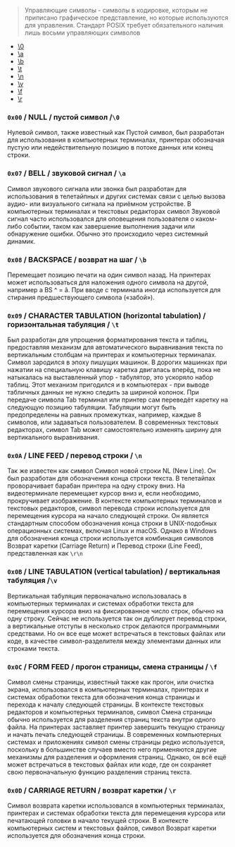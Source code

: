 > Управляющие символы - символы в кодировке, которым не приписано графическое представление, но которые используются для управления. Стандарт POSIX требует обязательного наличия лишь восьми управляющих символов
- [\0](#`0x00`%20/%20NULL%20/%20пустой%20символ%20/`%200`)
- [\a](#`0x07`%20/%20BELL%20/%20звуковой%20сигнал%20/%20`%20a`)
- [\b](#`0x08`%20/%20BACKSPACE%20/%20возврат%20на%20шаг%20/%20`%20b`)
- [\t](#`0x09`%20/%20CHARACTER%20TABULATION%20(horizontal%20tabulation)%20/%20горизонтальная%20табуляция%20/%20`%20t`)
- [\n](#`0x0A`%20/%20LINE%20FEED%20/%20перевод%20строки%20/%20`%20n`)
- [\v](#`0x0B`%20/%20LINE%20TABULATION%20(vertical%20tabulation)%20/%20вертикальная%20табуляция%20/`%20v`)
- [\f](#`0x0C`%20/%20FORM%20FEED%20/%20прогон%20страницы,%20смена%20страницы%20/%20`%20f`)
- [\r](#`0x0D`%20/%20CARRIAGE%20RETURN%20/%20возврат%20каретки%20/%20`%20r`)

### `0x00` / NULL / пустой символ /`\0`
Нулевой символ, также известный как Пустой символ, был разработан для использования в компьютерных терминалах, принтерах обозначая пустую или недействительную позицию в потоке данных или конец строки.

### `0x07` / BELL / звуковой сигнал / `\a`
Символ звукового сигнала или звонка был разработан для использования в телетайпных и других системах связи с целью вызова аудио- или визуального сигнала на приёмном устройстве. В компьютерных терминалах и текстовых редакторах символ Звуковой сигнал часто использовался для оповещения пользователя о каком-либо событии, таком как завершение выполнения задачи или обнаружение ошибки. Обычно это происходило через системный динамик.

### `0x08` / BACKSPACE / возврат на шаг / `\b`
Перемещает позицию печати на один символ назад. На принтерах может использоваться для наложения одного символа на другой, например a BS ^ = â. При вводе с терминала иногда используется для стирания предшествующего символа («забой»).

### `0x09` / CHARACTER TABULATION (horizontal tabulation) / горизонтальная табуляция / `\t`
Был разработан для упрощения форматирования текста и таблиц, предоставляя механизм для автоматического выравнивания текста по вертикальным столбцам на принтерах и компьютерных терминалах. Символ зародился в эпоху пишущих машинок. В дорогих машинках при нажатии на специальную клавишу каретка двигалась вперёд, пока не натыкалась на выставленный упор - табулятор, это ускоряло набор таблиц. Этот механизм пригодился и в компьютерах - при выводе табличных данных не нужно следить за шириной колонок. При передаче символа Tab терминал или принтер сам переведёт каретку на следующую позицию табуляции. Табуляции могут быть предопределены на равных промежутках, например, каждые 8 символов, или задаваться пользователем. В современных текстовых редакторах, символ Tab может самостоятельно изменять ширину для вертикального выравнивания.

### `0x0A` / LINE FEED / перевод строки / `\n`
Так же известен как символ Символ новой строки NL (New Line). Он был разработан для обозначения конца строки текста. В телетайпах проворачивает барабан принтера на одну строку вниз. На видеотерминале перемещает курсор вниз и, если необходимо, прокручивает изображение. В контексте компьютерных терминалов и текстовых редакторов, символ перевода строки используется для перемещения курсора на начало следующей строки. Он является стандартным способом обозначения конца строки в UNIX-подобных операционных системах, включая Linux и macOS. Однако в Windows для обозначения конца строки используется комбинация символов Возврат каретки (Carriage Return) и Перевод строки (Line Feed), представленная как `\r\n`

### `0x0B` / LINE TABULATION (vertical tabulation) / вертикальная табуляция /`\v`
Вертикальная табуляция первоначально использовалась в компьютерных терминалах и системах обработки текста для перемещения курсора вниз на фиксированное число строк, обычно на одну строку. Сейчас не используется так он дублирует перевод строки, а вертикальные отступы в несколько строк делаются программными средствами. Но он все еще может встречаться в текстовых файлах или коде, в качестве символ-разделителя между элементами данных или строками текста.

### `0x0C` / FORM FEED / прогон страницы, смена страницы / `\f`
Символ смены страницы, известный также как прогон, или очистка экрана, использовался в компьютерных терминалах, принтерах и системах обработки текста для обозначения конца страницы и перехода к началу следующей страницы. В контексте текстовых редакторов и компьютерных терминалов, символ Смена страницы обычно используется для разделения страниц текста внутри одного файла. На принтерах заставляет принтер завершить текущую страницу и начать печать следующей страницы. В современных компьютерных системах и приложениях символ смены страницы редко используется, поскольку в большинстве случаев вместо него применяются другие механизмы для разделения и оформления страниц. Однако, он всё ещё может встречаться в текстовых файлах или коде, где он сохраняет свою первоначальную функцию разделения страниц текста.

### `0x0D` / CARRIAGE RETURN / возврат каретки / `\r`
Символ возврата каретки использовался в компьютерных терминалах, принтерах и системах обработки текста для перемещения курсора или печатающей головки в начало текущей строки. В контексте компьютерных систем и текстовых файлов, символ Возврат каретки используется для обозначения конца строки.


